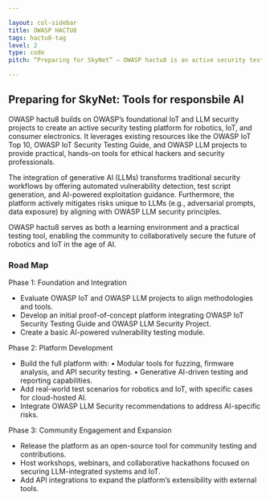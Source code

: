 ```yaml
---

layout: col-sidebar
title: OWASP HACTU8
tags: hactu8-tag
level: 2
type: code
pitch: “Preparing for SkyNet” – OWASP hactu8 is an active security testing platform for robotics, IoT, and consumer electronics, integrating LLM-powered automation with OWASP security frameworks to empower ethical hackers and security professionals.

---
```


## Preparing for SkyNet: Tools for responsbile AI

OWASP hactu8 builds on OWASP’s foundational IoT and LLM security projects to create an active security testing platform for robotics, IoT, and consumer electronics. It leverages existing resources like the OWASP IoT Top 10, OWASP IoT Security Testing Guide, and OWASP LLM projects to provide practical, hands-on tools for ethical hackers and security professionals.

The integration of generative AI (LLMs) transforms traditional security workflows by offering automated vulnerability detection, test script generation, and AI-powered exploitation guidance. Furthermore, the platform actively mitigates risks unique to LLMs (e.g., adversarial prompts, data exposure) by aligning with OWASP LLM security principles.

OWASP hactu8 serves as both a learning environment and a practical testing tool, enabling the community to collaboratively secure the future of robotics and IoT in the age of AI.

### Road Map
Phase 1: Foundation and Integration

* Evaluate OWASP IoT and OWASP LLM projects to align methodologies and tools.
* Develop an initial proof-of-concept platform integrating OWASP IoT Security Testing Guide and OWASP LLM Security Project.
* Create a basic AI-powered vulnerability testing module.

Phase 2: Platform Development

* Build the full platform with:
	•	Modular tools for fuzzing, firmware analysis, and API security testing.
	•	Generative AI-driven testing and reporting capabilities.
* Add real-world test scenarios for robotics and IoT, with specific cases for cloud-hosted AI.
* Integrate OWASP LLM Security recommendations to address AI-specific risks.

Phase 3: Community Engagement and Expansion

* Release the platform as an open-source tool for community testing and contributions.
* Host workshops, webinars, and collaborative hackathons focused on securing LLM-integrated systems and IoT.
* Add API integrations to expand the platform’s extensibility with external tools.
